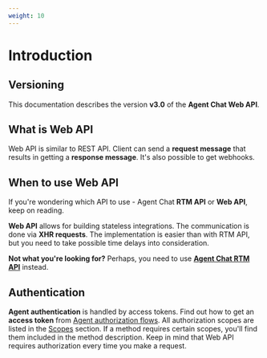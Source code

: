```yaml
---
weight: 10
---
```


# Introduction

## Versioning

This documentation describes the version **v3.0** of the **Agent Chat Web API**.

## What is Web API
Web API is similar to REST API. Client can send a **request message** that results in getting a **response message**. It's also possible to get webhooks. 

## When to use Web API
If you're wondering which API to use - Agent Chat **RTM API** or **Web API**, keep on reading.

**Web API** allows for building stateless integrations. The communication is done via **XHR requests**. The implementation is easier than with RTM API, but you need to take possible time delays into consideration.

**Not what you're looking for?** Perhaps, you need to use [**Agent Chat RTM API**](../agent-chat-rtm-api) instead.


## Authentication

**Agent authentication** is handled by access tokens. Find out how to get an **access token** from [Agent authorization flows](../authorization/#agent-authorization-flows). All authorization scopes are listed in the [Scopes](#scopes) section. If a method requires certain scopes, you'll find them included in the method description. Keep in mind that Web API requires authorization every time you make a request.